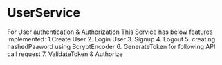 # UserService
For User authentication &amp; Authorization 
This Service has below features implemented:
1.Create User
2. Login User
3. Signup
4. Logout
5. creating hashedPaaword using BcryptEncoder
6. GenerateToken for following API call request
7. ValidateToken & Authorize
